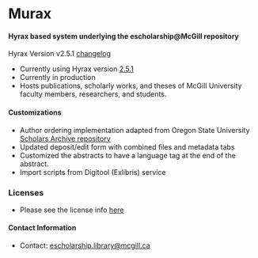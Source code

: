 # Murax

#### Hyrax based system underlying the escholarship@McGill repository
Hyrax Version
v2.5.1
[changelog](https://github.com/samvera/hyrax/releases/tag/v2.5.1)

* Currently using Hyrax version [2.5.1](https://github.com/samvera/hyrax)
* Currently in production
* Hosts publications, scholarly works, and theses of McGill University faculty members, researchers, and students.

#### Customizations

* Author ordering implementation adapted from Oregon State University [Scholars Archive repository](https://github.com/osulp/Scholars-Archive)
* Updated deposit/edit form with combined files and metadata tabs
* Customized the abstracts to have a language tag at the end of the abstract.
* Import scripts from Digitool (Exlibris) service

### Licenses
* Please see the license info [here](https://github.com/mcglib/murax/blob/master/LICENSE)

#### Contact Information
* Contact: escholarship.library@mcgill.ca
